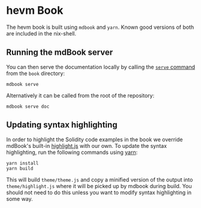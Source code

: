 # hevm Book

The hevm book is built using `mdbook` and `yarn`. Known good versions of both
are included in the nix-shell.

## Running the mdBook server

You can then serve the documentation locally by calling the [`serve`
command][mdbook-serve] from the `book` directory:

```shell
mdbook serve
```

Alternatively it can be called from the root of the repository:

```shell
mdbook serve doc
```

[mdbook-serve]: https://rust-lang.github.io/mdBook/cli/serve.html

## Updating syntax highlighting

In order to highlight the Solidity code examples in the book we override
mdBook's built-in [highlight.js] with our own. To update the syntax highlighting,
run the following commands using [yarn]:

```shell
yarn install
yarn build
```

This will build `theme/theme.js` and copy a minified version of the output into
`theme/highlight.js` where it will be picked up by mdbook during build. You
should not need to do this unless you want to modify syntax highlighting in some
way.

[highlight.js]: https://highlightjs.org/
[Yarn]: (https://yarnpkg.com/)
